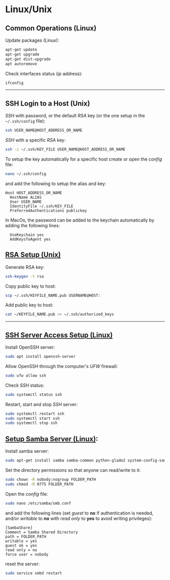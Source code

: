 # Linux/Unix

##  Common Operations (Linux)

Update packages (Linux):

```bash
apt-get update
apt-get upgrade
apt-get dist-upgrade
apt autoremove
```

Check interfaces status (_ip_ address):

```bash
ifconfig
```


<hr>

## SSH Login to a Host (Unix)

*SSH* with password, or the default *RSA* key (or the one setup in the `~/.ssh/config` file):

```bash
ssh USER_NAME@HOST_ADDRESS_OR_NAME
```

*SSH* with a specific *RSA* key:

```bash
ssh -i ~/.ssh/KEY_FILE USER_NAME@HOST_ADDRESS_OR_NAME
```

To setup the key automatically for a specific host create or open the *config* file:

```bash
nano ~/.ssh/config
```

and add the following to setup the alias and key:

```
Host HOST_ADDRESS_OR_NAME
  HostName ALIAS
  User USER_NAME
  IdentityFile ~/.ssh/KEY_FILE
  PreferredAuthentications publickey
```

In MacOs, the password can be added to the keychain automatically by adding the following lines:

```
  UseKeychain yes
  AddKeysToAgent yes
```


##  [RSA Setup (Unix)](https://linuxize.com/post/how-to-set-up-ssh-keys-on-ubuntu-1804/)

Generate RSA key:

```bash
ssh-keygen -t rsa
```

Copy public key to host:

```bash
scp ~/.ssh/KEYFILE_NAME.pub USERNAME@HOST:
```

Add public key to host:

```bash
cat ~/KEYFILE_NAME.pub >> ~/.ssh/authorized_keys
```

<hr>

## [SSH Server Access Setup (Linux)](https://kb.iu.edu/d/aews)

Install OpenSSH server:

```bash
sudo apt install openssh-server
```

Allow OpenSSH through the computer's *UFW* firewall:

```bash
sudo ufw allow ssh
```

Check *SSH* status:

```bash
sudo systemctl status ssh
```

Restart, start and stop *SSH* server:

```bash
sudo systemctl restart ssh
sudo systemctl start ssh
sudo systemctl stop ssh
```


##  [Setup Samba Server (Linux)](https://help.ubuntu.com/community/How%20to%20Create%20a%20Network%20Share%20Via%20Samba%20Via%20CLI%20%28Command-line%20interface/Linux%20Terminal%29%20-%20Uncomplicated%2C%20Simple%20and%20Brief%20Way%21):

Install samba server:

```bash
sudo apt-get install samba samba-common python-glade2 system-config-samba
```

Set the directory permissions so that anyone can read/write to it:

```bash
sudo chown -R nobody:nogroup FOLDER_PATH
sudo chmod -R 0775 FOLDER_PATH
```

Open the *config* file:

```bash
sudo nano /etc/samba/smb.conf
```

and add the following lines (set *guest* to **no** if authentication is needed, and/or *writable* to **no** with *read only* to **yes** to avoid writing privileges):

```
[SambaShare]
Comment = Samba Shared Directory
path = FOLDER_PATH
writable = yes
guest ok = yes
read only = no
force user = nobody
```

reset the server:

```bash
sudo service smbd restart
```
